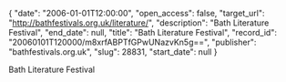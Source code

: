 {
  "date": "2006-01-01T12:00:00", 
  "open_access": false, 
  "target_url": "http://bathfestivals.org.uk/literature/", 
  "description": "Bath Literature Festival", 
  "end_date": null, 
  "title": "Bath Literature Festival", 
  "record_id": "20060101T120000/m8xrfABPTfGPwUNazvKn5g==", 
  "publisher": "bathfestivals.org.uk", 
  "slug": 28831, 
  "start_date": null
}

Bath Literature Festival
